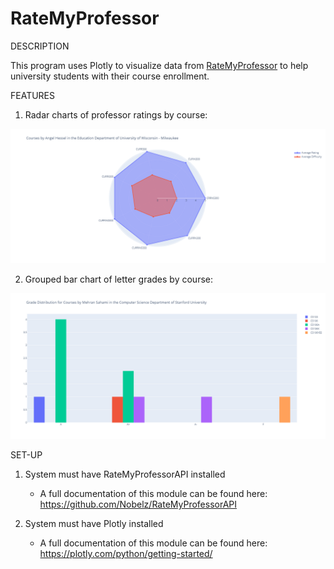 # RateMyProfessor

DESCRIPTION

This program uses Plotly to visualize data from <a href='https://www.ratemyprofessors.com/'>RateMyProfessor</a> to help university students with their course enrollment.

FEATURES

1. Radar charts of professor ratings by course:

![alt text](https://github.com/liyanarahimi/RateMyProfessor/blob/33e2611858473ff8bd9b9963d88d94ae521e8952/Courses%20by%20Angel%20Hessel.png)

2. Grouped bar chart of letter grades by course:

![alt_text](https://github.com/liyanarahimi/RateMyProfessor/blob/a076f2685177c505b833993a785b26bfd09724bc/Grades%20for%20Mehran%20Sahami.png)

 
SET-UP

1. System must have RateMyProfessorAPI installed

    - A full documentation of this module can be found here:
      https://github.com/Nobelz/RateMyProfessorAPI
      
2. System must have Plotly installed

    - A full documentation of this module can be found here:
      https://plotly.com/python/getting-started/
